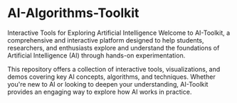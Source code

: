 # AI-Algorithms-Toolkit
Interactive Tools for Exploring Artificial Intelligence
Welcome to AI-Toolkit, a comprehensive and interactive platform designed to help students, researchers, and enthusiasts explore and understand the foundations of Artificial Intelligence (AI) through hands-on experimentation.

This repository offers a collection of interactive tools, visualizations, and demos covering key AI concepts, algorithms, and techniques. Whether you're new to AI or looking to deepen your understanding, AI-Toolkit provides an engaging way to explore how AI works in practice.
